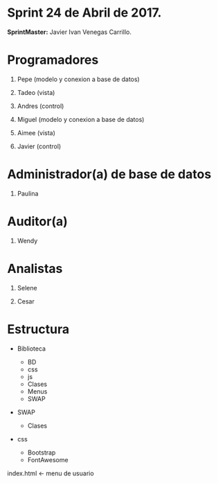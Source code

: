 # Sprint 24 de Abril de 2017. 

**SprintMaster:** Javier Ivan Venegas Carrillo.

# Programadores

1. Pepe (modelo y conexion a base de datos)

2. Tadeo (vista)

3. Andres (control)

4. Miguel (modelo y conexion a base de datos)

5. Aimee (vista)

6. Javier (control)

# Administrador(a) de base de datos

1. Paulina

# Auditor(a)

1. Wendy

# Analistas

1. Selene

2. Cesar

# Estructura

+ Biblioteca
	- BD
	- css
	- js
	- Clases
	- Menus
	- SWAP

+ SWAP
	- Clases
	
+ css
	- Bootstrap
	- FontAwesome
	
index.html <- menu de usuario